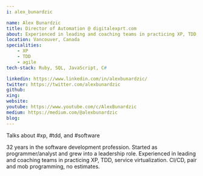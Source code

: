```yaml
---
i: alex_bunardzic

name: Alex Bunardzic
title: Director of Automation @ digitalexprt.com
about: Experienced in leading and coaching teams in practicing XP, TDD, service virtualization. 
location: Vancouver, Canada
specialities:
    - XP
    - TDD
    - agile
tech-stack: Ruby, SQL, JavaScript, C#

linkedin: https://www.linkedin.com/in/alexbunardzic/
twitter: https://twitter.com/alexbunardzic
github: 
xing: 
website: 
youtube: https://www.youtube.com/c/AlexBunardzic
medium: https://medium.com/@alexbunardzic
blog: 
---
```


Talks about #xp, #tdd, and #software


32 years in the software development profession. Started as programmer/analyst and grew into a leadership role. Experienced in leading and coaching teams in practicing XP, TDD, service virtualization. CI/CD, pair and mob programming, no estimates.